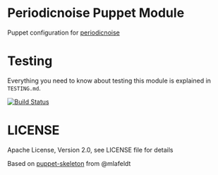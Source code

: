 Periodicnoise Puppet Module
===========================

Puppet configuration for [periodicnoise](https://github.com/Jimdo/periodicnoise)

Testing
=======

Everything you need to know about testing this module is explained in
`TESTING.md`.

[![Build Status](https://travis-ci.org/Jimdo/puppet-periodicnoise.png?branch=master)](https://travis-ci.org/Jimdo/puppet-periodicnoise)

LICENSE
==================
Apache License, Version 2.0, see LICENSE file for details

Based on [puppet-skeleton](https://github.com/Jimdo/puppet-skeleton) from @mlafeldt
